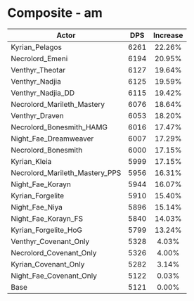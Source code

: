 # Composite - am
| Actor | DPS | Increase |
|---|:---:|:---:|
|Kyrian_Pelagos|6261|22.26%|
|Necrolord_Emeni|6194|20.95%|
|Venthyr_Theotar|6127|19.64%|
|Venthyr_Nadjia|6125|19.59%|
|Venthyr_Nadjia_DD|6115|19.42%|
|Necrolord_Marileth_Mastery|6076|18.64%|
|Venthyr_Draven|6053|18.20%|
|Necrolord_Bonesmith_HAMG|6016|17.47%|
|Night_Fae_Dreamweaver|6007|17.29%|
|Necrolord_Bonesmith|6000|17.15%|
|Kyrian_Kleia|5999|17.15%|
|Necrolord_Marileth_Mastery_PPS|5956|16.31%|
|Night_Fae_Korayn|5944|16.07%|
|Kyrian_Forgelite|5910|15.40%|
|Night_Fae_Niya|5896|15.14%|
|Night_Fae_Korayn_FS|5840|14.03%|
|Kyrian_Forgelite_HoG|5799|13.24%|
|Venthyr_Covenant_Only|5328|4.03%|
|Necrolord_Covenant_Only|5326|4.00%|
|Kyrian_Covenant_Only|5282|3.14%|
|Night_Fae_Covenant_Only|5122|0.03%|
|Base|5121|0.00%|
